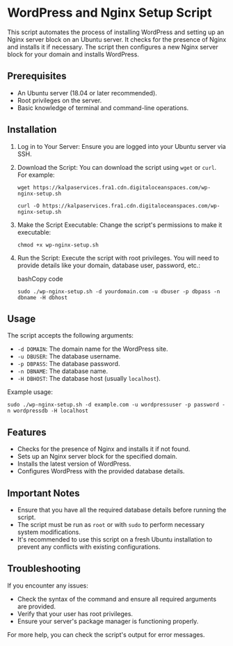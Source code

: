 WordPress and Nginx Setup Script
================================

This script automates the process of installing WordPress and setting up an Nginx server block on an Ubuntu server. It checks for the presence of Nginx and installs it if necessary. The script then configures a new Nginx server block for your domain and installs WordPress.

Prerequisites
-------------

-   An Ubuntu server (18.04 or later recommended).
-   Root privileges on the server.
-   Basic knowledge of terminal and command-line operations.

Installation
------------

1.  Log in to Your Server: Ensure you are logged into your Ubuntu server via SSH.

2.  Download the Script: You can download the script using `wget` or `curl`. For example:

    `wget https://kalpaservices.fra1.cdn.digitaloceanspaces.com/wp-nginx-setup.sh`

     `curl -O https://kalpaservices.fra1.cdn.digitaloceanspaces.com/wp-nginx-setup.sh`

3.  Make the Script Executable: Change the script's permissions to make it executable:


    `chmod +x wp-nginx-setup.sh`

4.  Run the Script: Execute the script with root privileges. You will need to provide details like your domain, database user, password, etc.:

    bashCopy code

    `sudo ./wp-nginx-setup.sh -d yourdomain.com -u dbuser -p dbpass -n dbname -H dbhost`

Usage
-----

The script accepts the following arguments:

-   `-d DOMAIN`: The domain name for the WordPress site.
-   `-u DBUSER`: The database username.
-   `-p DBPASS`: The database password.
-   `-n DBNAME`: The database name.
-   `-H DBHOST`: The database host (usually `localhost`).

Example usage:

`sudo ./wp-nginx-setup.sh -d example.com -u wordpressuser -p password -n wordpressdb -H localhost`

Features
--------

-   Checks for the presence of Nginx and installs it if not found.
-   Sets up an Nginx server block for the specified domain.
-   Installs the latest version of WordPress.
-   Configures WordPress with the provided database details.

Important Notes
---------------

-   Ensure that you have all the required database details before running the script.
-   The script must be run as `root` or with `sudo` to perform necessary system modifications.
-   It's recommended to use this script on a fresh Ubuntu installation to prevent any conflicts with existing configurations.

Troubleshooting
---------------

If you encounter any issues:

-   Check the syntax of the command and ensure all required arguments are provided.
-   Verify that your user has root privileges.
-   Ensure your server's package manager is functioning properly.

For more help, you can check the script's output for error messages.